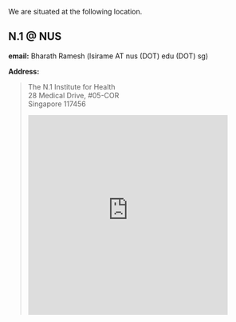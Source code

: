 <!--
.. title: Contact Us
.. slug: contact
.. date: 2019-01-22 18:54:29 UTC+08:00
.. tags: 
.. category: 
.. link: 
.. description: 
.. type: text
-->

We are situated at the following location.
	
## N.1 @ NUS ##
__email:__ Bharath Ramesh (lsirame AT nus (DOT) edu (DOT) sg)

__Address:__
>The N.1 Institute for Health	  
28 Medical Drive, #05-COR  
Singapore 117456  
><iframe src="https://www.google.com/maps/embed?pb=!1m18!1m12!1m3!1d3988.796183215126!2d103.77447516532444!3d1.2969550490540673!2m3!1f0!2f0!3f0!3m2!1i1024!2i768!4f13.1!3m3!1m2!1s0x31da1a56afb18525%3A0xf4d0a7d479de82db!2sCentre+for+Life+Sciences!5e0!3m2!1sen!2sus!4v1548155629473" width="400" height="400" frameborder="0" style="border:0" allowfullscreen></iframe>
